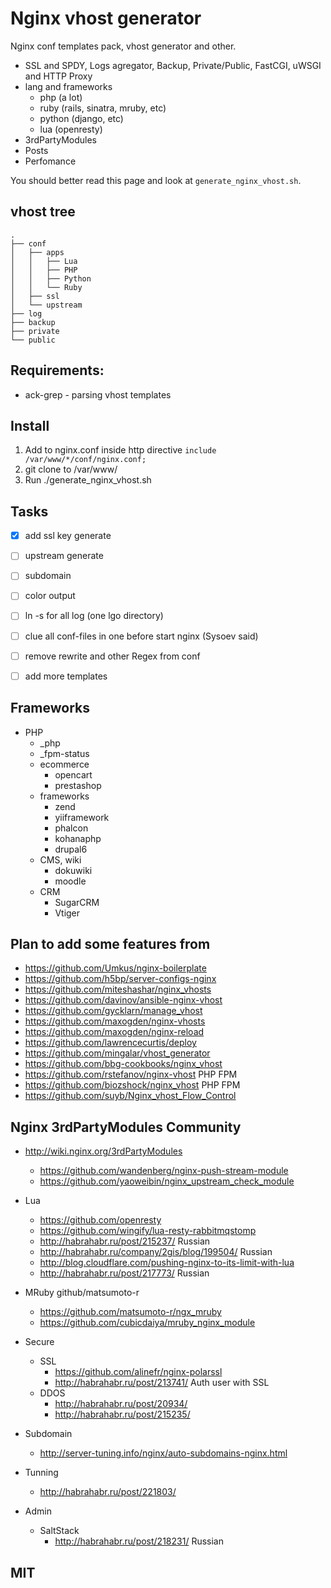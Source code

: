 Nginx vhost generator
=====================

Nginx conf templates pack, vhost generator and other.

* SSL and SPDY, Logs agregator, Backup, Private/Public, FastCGI, uWSGI and HTTP Proxy
* lang and frameworks
    - php (a lot)
    - ruby (rails, sinatra, mruby, etc)
    - python (django, etc)
    - lua (openresty)
* 3rdPartyModules
* Posts
* Perfomance

You should better read this page and look at `generate_nginx_vhost.sh`. 

## vhost tree

```
.
├── conf
│   ├── apps
│   │   ├── Lua
│   │   ├── PHP
│   │   ├── Python
│   │   └── Ruby
│   ├── ssl
│   └── upstream
├── log
├── backup
├── private
└── public
```

## Requirements:

* ack-grep - parsing vhost templates

## Install

1. Add to nginx.conf inside http directive
`include /var/www/*/conf/nginx.conf;`
2. git clone to /var/www/
3. Run ./generate_nginx_vhost.sh

## Tasks

- [x] add ssl key generate
- [ ] upstream generate
- [ ] subdomain
- [ ] color output
- [ ] ln -s for all log (one lgo directory)
- [ ] clue all conf-files in one before start nginx (Sysoev said)
- [ ] remove rewrite and other Regex from conf
- [ ] add more templates



## Frameworks

* PHP
    - _php
    - _fpm-status
    - ecommerce
        + opencart
        + prestashop
    - frameworks
        + zend
        + yiiframework
        + phalcon
        + kohanaphp
        + drupal6
    - CMS, wiki
        + dokuwiki
        + moodle
    - CRM
        + SugarCRM
        + Vtiger


## Plan to add some features from

* https://github.com/Umkus/nginx-boilerplate
* https://github.com/h5bp/server-configs-nginx
* https://github.com/miteshashar/nginx_vhosts
* https://github.com/davinov/ansible-nginx-vhost
* https://github.com/gycklarn/manage_vhost
* https://github.com/maxogden/nginx-vhosts
* https://github.com/maxogden/nginx-reload
* https://github.com/lawrencecurtis/deploy
* https://github.com/mingalar/vhost_generator
* https://github.com/bbg-cookbooks/nginx_vhost
* https://github.com/rstefanov/nginx-vhost PHP FPM
* https://github.com/biozshock/nginx_vhost PHP FPM
* https://github.com/suyb/Nginx_vhost_Flow_Control

## Nginx 3rdPartyModules Community

* http://wiki.nginx.org/3rdPartyModules
    * https://github.com/wandenberg/nginx-push-stream-module
    * https://github.com/yaoweibin/nginx_upstream_check_module

* Lua
    * https://github.com/openresty
    * https://github.com/wingify/lua-resty-rabbitmqstomp
    * http://habrahabr.ru/post/215237/ Russian
    * http://habrahabr.ru/company/2gis/blog/199504/ Russian
    * http://blog.cloudflare.com/pushing-nginx-to-its-limit-with-lua
    * http://habrahabr.ru/post/217773/ Russian

* MRuby github/matsumoto-r
    * https://github.com/matsumoto-r/ngx_mruby
    * https://github.com/cubicdaiya/mruby_nginx_module

* Secure
    * SSL
        * https://github.com/alinefr/nginx-polarssl
        * http://habrahabr.ru/post/213741/ Auth user with SSL
    * DDOS
        * http://habrahabr.ru/post/20934/
        * http://habrahabr.ru/post/215235/

* Subdomain
    * http://server-tuning.info/nginx/auto-subdomains-nginx.html

* Tunning
    * http://habrahabr.ru/post/221803/
* Admin
    * SaltStack
        * http://habrahabr.ru/post/218231/ Russian


## MIT
